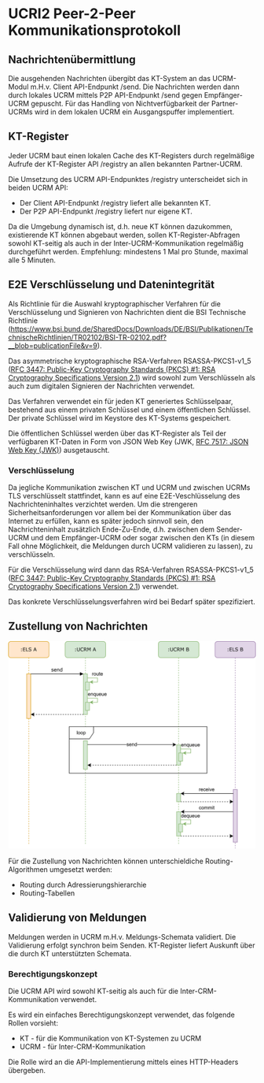 
# UCRI2 Peer-2-Peer Kommunikationsprotokoll

## Nachrichtenübermittlung

Die ausgehenden Nachrichten übergibt das KT-System an das UCRM-Modul m.H.v. Client API-Endpunkt /send. Die Nachrichten werden dann durch lokales UCRM mittels P2P API-Endpunkt /send gegen Empfänger-UCRM gepuscht. Für das Handling von Nichtverfügbarkeit der Partner-UCRMs wird in dem lokalen UCRM ein Ausgangspuffer implementiert.

## KT-Register

Jeder UCRM baut einen lokalen Cache des KT-Registers durch regelmäßige Aufrufe der KT-Register API /registry an allen bekannten Partner-UCRM.

Die Umsetzung des UCRM API-Endpunktes /registry unterscheidet sich in beiden UCRM API:

- Der Client API-Endpunkt /registry liefert alle bekannten KT.
- Der P2P API-Endpunkt /registry liefert nur eigene KT.

Da die Umgebung dynamisch ist, d.h. neue KT können dazukommen, existierende KT können abgebaut werden, sollen KT-Register-Abfragen sowohl KT-seitig als auch in der Inter-UCRM-Kommunikation regelmäßig durchgeführt werden. Empfehlung: mindestens 1 Mal pro Stunde, maximal alle 5 Minuten.


## E2E Verschlüsselung und Datenintegrität

Als Richtlinie für die Auswahl kryptographischer Verfahren für die Verschlüsselung und Signieren von Nachrichten dient die BSI Technische Richtlinie (https://www.bsi.bund.de/SharedDocs/Downloads/DE/BSI/Publikationen/TechnischeRichtlinien/TR02102/BSI-TR-02102.pdf?__blob=publicationFile&v=9).

Das asymmetrische kryptographische RSA-Verfahren RSASSA-PKCS1-v1_5 ([RFC 3447:  Public-Key Cryptography Standards (PKCS) #1: RSA Cryptography Specifications Version 2.1](https://www.rfc-editor.org/rfc/rfc3447#section-8.2)) wird sowohl zum Verschlüsseln als auch zum digitalen Signieren der Nachrichten verwendet.

Das Verfahren verwendet ein für jeden KT generiertes Schlüsselpaar, bestehend aus einem privaten Schlüssel und einem öffentlichen Schlüssel. Der private Schlüssel wird im Keystore des KT-Systems gespeichert.

Die öffentlichen Schlüssel werden über das KT-Register als Teil der verfügbaren KT-Daten in Form von JSON Web Key (JWK, [RFC 7517: JSON Web Key (JWK)](https://datatracker.ietf.org/doc/html/rfc7517)) ausgetauscht.

### Verschlüsselung

Da jegliche Kommunikation zwischen KT und UCRM und zwischen UCRMs TLS verschlüsselt stattfindet, kann es auf eine E2E-Veschlüsselung des Nachrichteninhaltes verzichtet werden. Um die strengeren Sicherheitsanforderungen vor allem bei der Kommunikation über das Internet zu erfüllen, kann es später jedoch sinnvoll sein, den Nachrichteninhalt zusätzlich Ende-Zu-Ende, d.h. zwischen dem Sender-UCRM und dem Empfänger-UCRM oder sogar zwischen den KTs (in diesem Fall ohne Möglichkeit, die Meldungen durch UCRM validieren zu lassen), zu verschlüsseln.

Für die Verschlüsselung wird dann das RSA-Verfahren RSASSA-PKCS1-v1_5 ([RFC 3447:  Public-Key Cryptography Standards (PKCS) #1: RSA Cryptography Specifications Version 2.1](https://www.rfc-editor.org/rfc/rfc3447#section-8.2)) verwendet.

Das konkrete Verschlüsselungsverfahren wird bei Bedarf später spezifiziert.

## Zustellung von Nachrichten

![UCRI2 Zustellung von Nachrichten](ucri-send-receive.drawio.svg)

Für die Zustellung von Nachrichten können unterschieldiche Routing-Algorithmen umgesetzt werden:

- Routing durch Adressierungshierarchie
- Routing-Tabellen

## Validierung von Meldungen

Meldungen werden in UCRM m.H.v. Meldungs-Schemata validiert. Die Validierung erfolgt synchron beim Senden. KT-Register liefert Auskunft über die durch KT unterstützten Schemata.

### Berechtigungskonzept

Die UCRM API wird sowohl KT-seitig als auch für die Inter-CRM-Kommunikation verwendet.

Es wird ein einfaches Berechtigungskonzept verwendet, das folgende Rollen vorsieht:

- KT - für die Kommunikation von KT-Systemen zu UCRM
- UCRM - für Inter-CRM-Kommunikation

Die Rolle wird an die API-Implementierung mittels eines HTTP-Headers übergeben.
